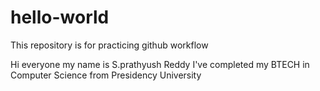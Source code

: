 # hello-world
This repository is for practicing github workflow


Hi everyone my name is S.prathyush Reddy
I've completed my BTECH in Computer Science from Presidency University
